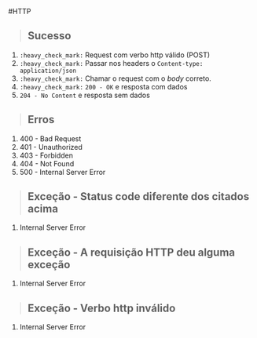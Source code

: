 #HTTP

> ## Sucesso

1. `:heavy_check_mark:` Request com verbo http válido (POST)
2. `:heavy_check_mark:` Passar nos headers o `Content-type: application/json`
3. `:heavy_check_mark:` Chamar o request com o _body_ correto.
4. `:heavy_check_mark:` `200 - OK` e resposta com dados
5. `204 - No Content` e resposta sem dados

> ## Erros

1. 400 - Bad Request
2. 401 - Unauthorized
3. 403 - Forbidden
4. 404 - Not Found
5. 500 - Internal Server Error

> ## Exceção - Status code diferente dos citados acima
1. Internal Server Error


> ## Exceção - A requisição HTTP deu alguma exceção
1. Internal Server Error

> ## Exceção - Verbo http inválido
1. Internal Server Error